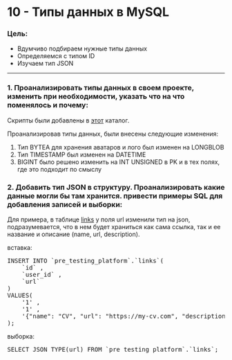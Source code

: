 # 10 - Типы данных в MySQL

### Цель:

- Вдумчиво подбираем нужные типы данных
- Определяемся с типом ID
- Изучаем тип JSON

***

### 1. Проанализировать типы данных в своем проекте, изменить при необходимости, указать что на что поменялось и почему:

Скрипты были добавлены в <a href="/script">этот</a> каталог.

Проанализировав типы данных, были внесены следующие изменения:

1. Тип BYTEA для хранения аватаров и лого был изменен на LONGBLOB
2. Тип TIMESTAMP был изменен на DATETIME
3. BIGINT было решено изменить на INT UNSIGNED в PK и в тех полях, где это подходит по смыслу

### 2. Добавить тип JSON в структуру. Проанализировать какие данные могли бы там хранится. привести примеры SQL для добавления записей и выборки:

Для примера, в таблице <a href="/script/create-table-links.sql">links</a> у поля url изменили тип на json,
подразумевается, что в нем будет храниться как сама ссылка, так и ее название и описание (name, url, description).

вставка:
<pre>
INSERT INTO `pre_testing_platform`.`links`(
	`id` ,
	`user_id` ,
	`url`
)
VALUES(
	'1' ,
	'1' ,
	'{"name": "CV", "url": "https://my-cv.com", "description": "ссылка на моё полноценное резюме"}'
);
</pre>

выборка:
<pre>
SELECT JSON_TYPE(url) FROM `pre_testing_platform`.`links`;
</pre>